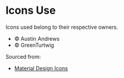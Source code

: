 # Icons Use
Icons used belong to their respective owners.
- © Austin Andrews
- © GreenTurtwig

Sourced from:
- [Material Design Icons](https://pictogrammers.com/library/mdi/)

